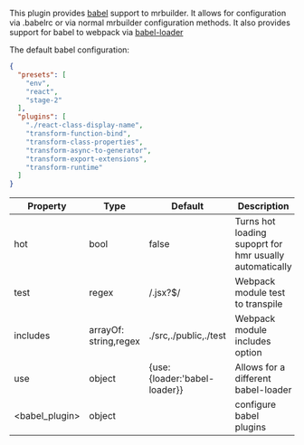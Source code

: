 This plugin provides [babel](https://babeljs.io/) support to mrbuilder.   It allows for configuration
via .babelrc or via normal mrbuilder configuration methods. It also
provides support for babel to webpack via [babel-loader](https://github.com/babel/babel-loader)

The default babel configuration:

```json
{
  "presets": [
    "env",
    "react",
    "stage-2"
  ],
  "plugins": [
    "./react-class-display-name",
    "transform-function-bind",
    "transform-class-properties",
    "transform-async-to-generator",
    "transform-export-extensions",
    "transform-runtime"
  ]
}

```


| Property      | Type       | Default      | Description                      |
| ------------- | -----------| -------------| ---------------------------------|
| hot           | bool       | false        | Turns hot loading supoprt for hmr usually automatically|
| test          | regex      | /\.jsx?$/    | Webpack module test to transpile |
| includes      | arrayOf: string,regex|./src,./public,./test| Webpack module includes option |
| use           | object     | {use:{loader:'babel-loader}}| Allows for a different babel-loader |
| <babel_plugin>| object     |              | configure babel plugins |



